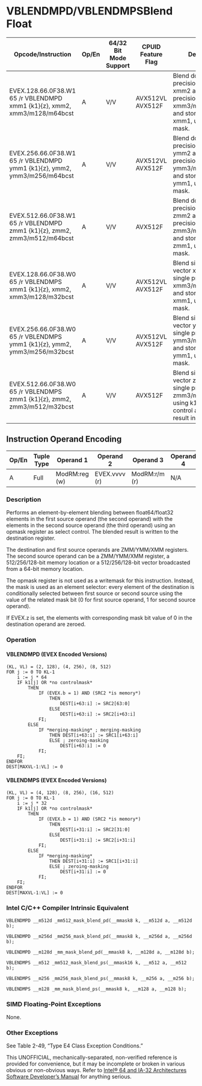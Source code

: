 # VBLENDMPD/VBLENDMPS**Blend Float**

| Opcode/Instruction                                                        | Op/En | 64/32 Bit Mode Support | CPUID Feature Flag | Description                                                                                                                               |
| ------------------------------------------------------------------------- | ----- | ---------------------- | ------------------ | ----------------------------------------------------------------------------------------------------------------------------------------- |
| EVEX.128.66.0F38.W1 65 /r VBLENDMPD xmm1 {k1}{z}, xmm2, xmm3/m128/m64bcst | A     | V/V                    | AVX512VL AVX512F   | Blend double precision vector xmm2 and double precision vector xmm3/m128/m64bcst and store the result in xmm1, under control mask.        |
| EVEX.256.66.0F38.W1 65 /r VBLENDMPD ymm1 {k1}{z}, ymm2, ymm3/m256/m64bcst | A     | V/V                    | AVX512VL AVX512F   | Blend double precision vector ymm2 and double precision vector ymm3/m256/m64bcst and store the result in ymm1, under control mask.        |
| EVEX.512.66.0F38.W1 65 /r VBLENDMPD zmm1 {k1}{z}, zmm2, zmm3/m512/m64bcst | A     | V/V                    | AVX512F            | Blend double precision vector zmm2 and double precision vector zmm3/m512/m64bcst and store the result in zmm1, under control mask.        |
| EVEX.128.66.0F38.W0 65 /r VBLENDMPS xmm1 {k1}{z}, xmm2, xmm3/m128/m32bcst | A     | V/V                    | AVX512VL AVX512F   | Blend single precision vector xmm2 and single precision vector xmm3/m128/m32bcst and store the result in xmm1, under control mask.        |
| EVEX.256.66.0F38.W0 65 /r VBLENDMPS ymm1 {k1}{z}, ymm2, ymm3/m256/m32bcst | A     | V/V                    | AVX512VL AVX512F   | Blend single precision vector ymm2 and single precision vector ymm3/m256/m32bcst and store the result in ymm1, under control mask.        |
| EVEX.512.66.0F38.W0 65 /r VBLENDMPS zmm1 {k1}{z}, zmm2, zmm3/m512/m32bcst | A     | V/V                    | AVX512F            | Blend single precision vector zmm2 and single precision vector zmm3/m512/m32bcst using k1 as select control and store the result in zmm1. |

## Instruction Operand Encoding

| Op/En | Tuple Type | Operand 1     | Operand 2     | Operand 3     | Operand 4 |
| ----- | ---------- | ------------- | ------------- | ------------- | --------- |
| A     | Full       | ModRM:reg (w) | EVEX.vvvv (r) | ModRM:r/m (r) | N/A       |

### Description

Performs an element-by-element blending between float64/float32 elements in the first source operand (the second operand) with the elements in the second source operand (the third operand) using an opmask register as select control. The blended result is written to the destination register.

The destination and first source operands are ZMM/YMM/XMM registers. The second source operand can be a ZMM/YMM/XMM register, a 512/256/128-bit memory location or a 512/256/128-bit vector broadcasted from a 64-bit memory location.

The opmask register is not used as a writemask for this instruction. Instead, the mask is used as an element selector: every element of the destination is conditionally selected between first source or second source using the value of the related mask bit (0 for first source operand, 1 for second source operand).

If EVEX.z is set, the elements with corresponding mask bit value of 0 in the destination operand are zeroed.

### Operation

#### VBLENDMPD (EVEX Encoded Versions)

```
(KL, VL) = (2, 128), (4, 256), (8, 512)
FOR j := 0 TO KL-1
    i := j * 64
    IF k1[j] OR *no controlmask*
        THEN
            IF (EVEX.b = 1) AND (SRC2 *is memory*)
                THEN
                    DEST[i+63:i] := SRC2[63:0]
                ELSE
                    DEST[i+63:i] := SRC2[i+63:i]
            FI;
        ELSE
            IF *merging-masking* ; merging-masking
                THEN DEST[i+63:i] := SRC1[i+63:i]
                ELSE ; zeroing-masking
                    DEST[i+63:i] := 0
            FI;
    FI;
ENDFOR
DEST[MAXVL-1:VL] := 0

```

#### VBLENDMPS (EVEX Encoded Versions)

```
(KL, VL) = (4, 128), (8, 256), (16, 512)
FOR j := 0 TO KL-1
    i := j * 32
    IF k1[j] OR *no controlmask*
        THEN
            IF (EVEX.b = 1) AND (SRC2 *is memory*)
                THEN
                    DEST[i+31:i] := SRC2[31:0]
                ELSE
                    DEST[i+31:i] := SRC2[i+31:i]
            FI;
        ELSE
            IF *merging-masking*
                THEN DEST[i+31:i] := SRC1[i+31:i]
                ELSE ; zeroing-masking
                    DEST[i+31:i] := 0
            FI;
    FI;
ENDFOR
DEST[MAXVL-1:VL] := 0

```

### Intel C/C++ Compiler Intrinsic Equivalent

```
VBLENDMPD __m512d _mm512_mask_blend_pd(__mmask8 k, __m512d a, __m512d b);

```

```
VBLENDMPD __m256d _mm256_mask_blend_pd(__mmask8 k, __m256d a, __m256d b);

```

```
VBLENDMPD __m128d _mm_mask_blend_pd(__mmask8 k, __m128d a, __m128d b);

```

```
VBLENDMPS __m512 _mm512_mask_blend_ps(__mmask16 k, __m512 a, __m512 b);

```

```
VBLENDMPS __m256 _mm256_mask_blend_ps(__mmask8 k, __m256 a, __m256 b);

```

```
VBLENDMPS __m128 _mm_mask_blend_ps(__mmask8 k, __m128 a, __m128 b);

```

### SIMD Floating-Point Exceptions

None.

### Other Exceptions

See Table 2-49, “Type E4 Class Exception Conditions.”

This UNOFFICIAL, mechanically-separated, non-verified reference is provided for convenience, but it may be
incomplete or broken in various obvious or non-obvious
ways. Refer to [Intel® 64 and IA-32 Architectures Software Developer’s Manual](https://software.intel.com/en-us/download/intel-64-and-ia-32-architectures-sdm-combined-volumes-1-2a-2b-2c-2d-3a-3b-3c-3d-and-4) for anything serious.
